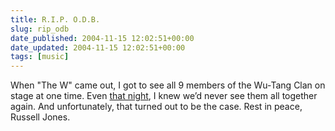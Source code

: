```yaml
---
title: R.I.P. O.D.B.
slug: rip_odb
date_published: 2004-11-15 12:02:51+00:00
date_updated: 2004-11-15 12:02:51+00:00
tags: [music]
---
```

When "The W" came out, I got to see all 9 members of the Wu-Tang Clan on stage at one time. Even [that night](/2000/11/22/i_saw_wutang_cl/), I knew we’d never see them all together again. And unfortunately, that turned out to be the case. Rest in peace, Russell Jones.
